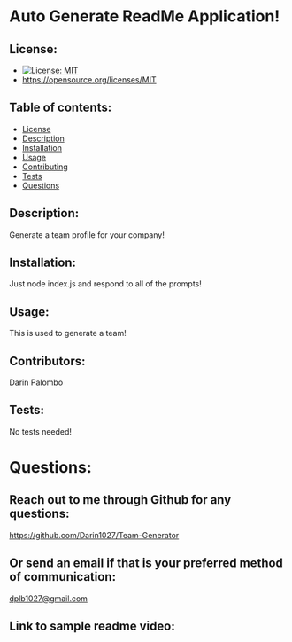# Auto Generate ReadMe Application!

## License:

- [![License: MIT](https://img.shields.io/badge/License-MIT-yellow.svg)](https://opensource.org/licenses/MIT)
- https://opensource.org/licenses/MIT

## Table of contents:

- [License](#license)
- [Description](#description)
- [Installation](#installation)
- [Usage](#usage)
- [Contributing](#contributing)
- [Tests](#tests)
- [Questions](#questions)

## Description:

Generate a team profile for your company!

## Installation:

Just node index.js and respond to all of the prompts!

## Usage:

This is used to generate a team!

## Contributors:

Darin Palombo

## Tests:

No tests needed!

# Questions:

## Reach out to me through Github for any questions:

https://github.com/Darin1027/Team-Generator

## Or send an email if that is your preferred method of communication:

dplb1027@gmail.com

## Link to sample readme video:

